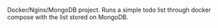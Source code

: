 Docker/Nginx/MongoDB project. Runs a simple todo list through docker compose with the list stored on MongoDB.
